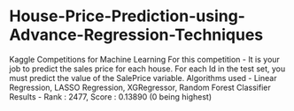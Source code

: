 # House-Price-Prediction-using-Advance-Regression-Techniques
Kaggle Competitions for Machine Learning
For this competition - It is your job to predict the sales price for each house. For each Id in the test set, you must predict the value of the SalePrice variable. 
Algorithms used - Linear Regression, LASSO Regression, XGRegressor, Random Forest Classifier
Results - Rank : 2477, Score : 0.13890 (0 being highest)
